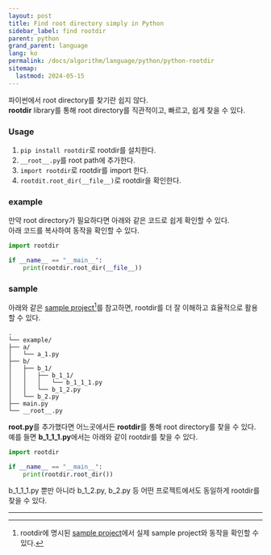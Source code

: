 ```yaml
---
layout: post
title: Find root directory simply in Python
sidebar_label: find rootdir
parent: python
grand_parent: language
lang: ko
permalink: /docs/algorithm/language/python/python-rootdir
sitemap:
  lastmod: 2024-05-15
---
```


파이썬에서 root directory를 찾기란 쉽지 않다.  
**rootdir** library를 통해 root directory를 직관적이고, 빠르고, 쉽게 찾을 수 있다.

### Usage

1. `pip install rootdir`로 rootdir를 설치한다.
2. `__root__.py`를 root path에 추가한다.
3. `import rootdir`로 rootdir를 import 한다.
4. `rootdit.root_dir(__file__)`로 rootdir을 확인한다.

### example

만약 root directory가 필요하다면 아래와 같은 코드로 쉽게 확인할 수 있다.  
아래 코드를 복사하여 동작을 확인할 수 있다. 

```python
import rootdir

if __name__ == "__main__":
    print(rootdir.root_dir(__file__))
```

### sample

아래와 같은 <u>sample project</u>[^1]를 참고하면, rootdir를 더 잘 이해하고 효율적으로 활용할 수 있다.

```
.
└── example/
├── a/
│   └── a_1.py
├── b/
│   ├── b_1/
│   │   ├── b_1_1/
│   │   │   └── b_1_1_1.py
│   │   └── b_1_2.py
│   └── b_2.py
├── main.py
└── __root__.py
```

**__root__.py**를 추가했다면 어느곳에서든 **rootdir**를 통해 root directory를 찾을 수 있다.  
예를 들면 **b_1_1_1.py**에서는 아래와 같이 rootdir를 찾을 수 있다.

```python
import rootdir

if __name__ == "__main__":
    print(rootdir.root_dir())
```

b_1_1_1.py 뿐만 아니라 b_1_2.py, b_2.py 등 어떤 프로젝트에서도 동일하게 rootdir를 찾을 수 있다.

---

[^1]: rootdir에 명시된 [sample project](https://github.com/meansoup/rootdir/tree/main/sample)에서 실제 sample project와 동작을 확인할 수 있다.
